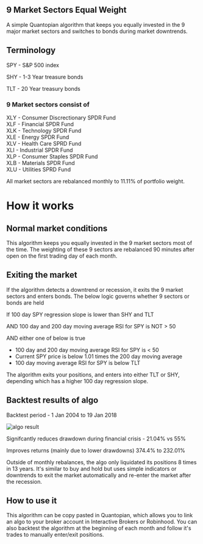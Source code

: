 ## 9 Market Sectors Equal Weight
A simple Quantopian algorithm that keeps you equally invested in the 9 major market sectors and switches to bonds during market downtrends.

## Terminology
SPY - S&P 500 index

SHY - 1-3 Year treasure bonds

TLT - 20 Year treasury bonds

### 9 Market sectors consist of 

XLY - Consumer Discrectionary SPDR Fund   
XLF -  Financial SPDR Fund  
XLK - Technology SPDR Fund  
XLE - Energy SPDR Fund  
XLV - Health Care SPRD Fund  
XLI - Industrial SPDR Fund  
XLP - Consumer Staples SPDR Fund   
XLB - Materials SPDR Fund  
XLU - Utilities SPRD Fund

All market sectors are rebalanced monthly to 11.11% of portfolio weight.


# How it works

## Normal market conditions
This algorithm keeps you equally invested in the 9 market sectors most of the time. The weighting of these 9 sectors are rebalanced 90 minutes after open on the first trading day of each month. 

## Exiting the market
If the algorithm detects a downtrend or recession, it exits the 9 market sectors and enters bonds. The below logic governs whether 9 sectors or bonds are held

If 100 day SPY regression slope is lower than SHY and TLT 

AND 100 day and 200 day moving average RSI for SPY is NOT > 50

AND either one of below is true
- 100 day and 200 day moving average RSI for SPY is < 50
- Current SPY price is below 1.01 times the 200 day moving average
- 100 day moving average RSI for SPY is below TLT

The algorithm exits your positions, and enters into either TLT or SHY, depending which has a higher 100 day regression slope.

## Backtest results of algo
Backtest period - 1 Jan 2004 to 19 Jan 2018

![algo result](https://user-images.githubusercontent.com/24837709/35205429-1c4fb44a-ff70-11e7-8e9e-06d97a1011b8.png)

Signifcantly reduces drawdown during financial crisis - 21.04% vs 55%

Improves returns (mainly due to lower drawdowns) 374.4% to 232.01%

Outside of monthly rebalances, the algo only liquidated its positions 8 times in 13 years. It's similar to buy and hold but uses simple indicators or downtrends to exit the market automatically and re-enter the market after the recession.


## How to use it
This algorithm can be copy pasted in Quantopian, which allows you to link an algo to your broker account in Interactive Brokers or Robinhood. You can also backtest the algorithm at the beginning of each month and follow it's trades to manually enter/exit positions.
